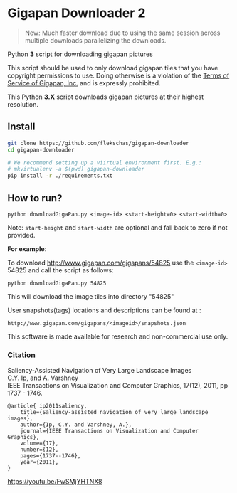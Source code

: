 # Gigapan Downloader 2

> New: Much faster download due to using the same session across multiple downloads parallelizing the downloads.

Python **3** script for downloading gigapan pictures

This script should be used to only download gigapan tiles that you have copyright permissions to use.  Doing otherwise is a violation of the [Terms of Service of Gigapan, Inc.](http://www.gigapan.com/cms/about/terms) and is expressly prohibited.

This Python **3.X** script downloads gigapan pictures at their highest resolution.

## Install

```bash
git clone https://github.com/flekschas/gigapan-downloader
cd gigapan-downloader

# We recommend setting up a viirtual environment first. E.g.:
# mkvirtualenv -a $(pwd) gigapan-downloader
pip install -r ./requirements.txt
```


## How to run?
```
python downloadGigaPan.py <image-id> <start-height=0> <start-width=0>
```

Note: `start-height` and `start-width` are optional and fall back to zero if not provided.

**For example**:

To download http://www.gigapan.com/gigapans/54825 use the `<image-id>` 54825 and call the script as follows:

```
python downloadGigaPan.py 54825
```

This will download the image tiles into directory "54825"

User snapshots(tags) locations and descriptions can be found at :

```
http://www.gigapan.com/gigapans/<imageid>/snapshots.json
```

This software is made available for research and non-commercial use only.

### Citation
Saliency-Assisted Navigation of Very Large Landscape Images<br />
C.Y. Ip, and A. Varshney<br />
IEEE Transactions on Visualization and Computer Graphics, 17(12), 2011, pp 1737 - 1746.<br />

```
@article{ ip2011saliency,
    title={Saliency-assisted navigation of very large landscape images},
    author={Ip, C.Y. and Varshney, A.},
    journal={IEEE Transactions on Visualization and Computer Graphics},
    volume={17},
    number={12},
    pages={1737--1746},
    year={2011},
}
```

https://youtu.be/FwSMjYHTNX8
